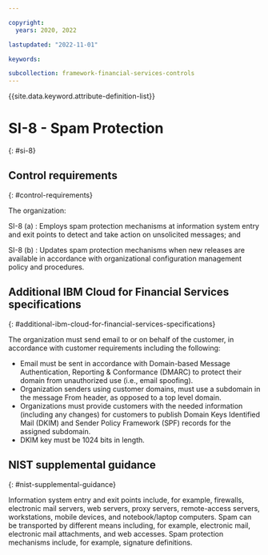 ```yaml
---

copyright:
  years: 2020, 2022

lastupdated: "2022-11-01"

keywords:

subcollection: framework-financial-services-controls
---
```


{{site.data.keyword.attribute-definition-list}}

               
# SI-8 - Spam Protection
{: #si-8}

## Control requirements
{: #control-requirements}

The organization:

SI-8 (a)
    : Employs spam protection mechanisms at information system entry and exit points to detect and take action on unsolicited messages; and

SI-8 (b)
    : Updates spam protection mechanisms when new releases are available in accordance with organizational configuration management policy and procedures.

## Additional IBM Cloud for Financial Services specifications
{: #additional-ibm-cloud-for-financial-services-specifications}

The organization must send email to or on behalf of the customer, in accordance with customer requirements including the following:
- Email must be sent in accordance  with Domain-based Message Authentication, Reporting & Conformance (DMARC) to protect their domain from unauthorized use (i.e., email spoofing).
- Organization senders using customer domains, must use a subdomain in the message From header, as opposed to a top level domain.
- Organizations must provide customers with the needed information (including any changes) for customers to publish Domain Keys Identified Mail (DKIM) and Sender Policy Framework (SPF) records for the assigned subdomain.
- DKIM key must be 1024 bits in length.

## NIST supplemental guidance
{: #nist-supplemental-guidance}

Information system entry and exit points include, for example, firewalls, electronic mail servers, web servers, proxy servers, remote-access servers, workstations, mobile devices, and notebook/laptop computers. Spam can be transported by different means including, for example, electronic mail, electronic mail attachments, and web accesses. Spam protection mechanisms include, for example, signature definitions.





